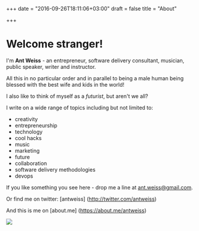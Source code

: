 +++
date = "2016-09-26T18:11:06+03:00"
draft = false
title = "About"

+++

# Welcome stranger!

I'm **Ant Weiss** - an entrepreneur,  software delivery consultant, musician, public speaker, writer and instructor.

All this in no particular order and in parallel to being a male human being blessed with the best wife and kids in the world!

I also like to think of myself as a *futurist*, but aren't we all?

I write on a wide range of topics including but not limited to:

* creativity
* entrepreneurship
* technology
* cool hacks
* music
* marketing
* future
* collaboration
* software delivery methodologies
* devops

If you like something you see here - drop me a line at ant.weiss@gmail.com.

Or find me on twitter: [antweiss] (http://twitter.com/antweiss)

And this is me on [about.me] (https://about.me/antweiss)

<img src="http://o.aolcdn.com/dims-global/dims/ABOUTME/5/435/290/100/http://d3mod6n032mdiz.cloudfront.net/thumb2/a/n/t/antweiss/antweiss-840x560.jpg" class="profile">

<br />
